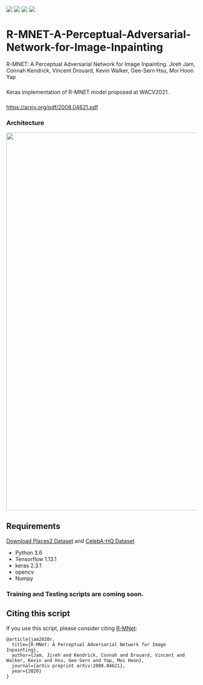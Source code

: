 ![](https://img.shields.io/badge/Python-3.6-yewllo.svg) ![](https://img.shields.io/badge/Keras-2.3.1-yewllo.svg) ![](https://img.shields.io/badge/TensorFlow-1.13.1-yewllo.svg) ![](https://img.shields.io/badge/License-MIT-yewllo.svg)
# R-MNET-A-Perceptual-Adversarial-Network-for-Image-Inpainting
R-MNET: A Perceptual Adversarial Network for Image Inpainting. 
Jireh Jam, Connah Kendrick, Vincent Drouard, Kevin Walker, Gee-Sern Hsu, Moi Hoon Yap
###
Keras implementation of R-MNET model proposed at WACV2021.
###
https://arxiv.org/pdf/2008.04621.pdf


### Architecture
<img src="https://user-images.githubusercontent.com/16281283/98450574-a29b4480-2135-11eb-871f-fe14c823e275.png" width="1000">

## Requirements
[Download Places2 Dataset]( http://data.csail.mit.edu/places/places365/places365standard_easyformat.tar) and [CelebA-HQ Dataset](https://github.com/willylulu/celeba-hq-modified)
- Python 3.6
- Tensorflow 1.13.1
- keras 2.3.1
- opencv
- Numpy

### Training and Testing scripts are coming soon.
## Citing this script
If you use this script, please consider citing [R-MNet](https://arxiv.org/abs/2008.04621):
```
@article{jam2020r,
  title={R-MNet: A Perceptual Adversarial Network for Image Inpainting},
  author={Jam, Jireh and Kendrick, Connah and Drouard, Vincent and Walker, Kevin and Hsu, Gee-Sern and Yap, Moi Hoon},
  journal={arXiv preprint arXiv:2008.04621},
  year={2020}
}
```


